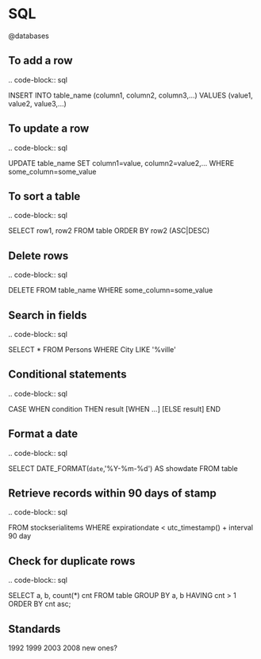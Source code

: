 # SQL
@databases

To add a row
------------

.. code-block:: sql

 INSERT INTO table_name (column1, column2, column3,...)
 VALUES (value1, value2, value3,...)

To update a row
---------------

.. code-block:: sql

 UPDATE table_name
 SET column1=value, column2=value2,...
 WHERE some_column=some_value

To sort a table
---------------

.. code-block:: sql
   
 SELECT row1, row2
 FROM table
 ORDER BY row2 (ASC|DESC)

Delete rows
-----------

.. code-block:: sql

 DELETE FROM table_name
 WHERE some_column=some_value

Search in fields
----------------

.. code-block:: sql

 SELECT *
 FROM Persons
 WHERE City LIKE '%ville'

Conditional statements
----------------------

.. code-block:: sql

 CASE WHEN condition THEN result
 [WHEN ...]
 [ELSE result]
 END

Format a date
-------------

.. code-block:: sql

 SELECT DATE_FORMAT(`date`,'%Y-%m-%d') AS showdate 
 FROM table

Retrieve records within 90 days of stamp
----------------------------------------

.. code-block:: sql

 FROM stockserialitems
 WHERE expirationdate < utc_timestamp() + interval 90 day

Check for duplicate rows
------------------------

.. code-block:: sql

 SELECT a, b, count(*) cnt 
 FROM table
 GROUP BY a, b 
 HAVING cnt > 1
 ORDER BY cnt asc;

Standards
---------

1992
1999
2003
2008
new ones?

